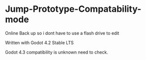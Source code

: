 # Jump-Prototype-Compatability-mode
 Online Back up so i dont have to use a flash drive to edit


Written with Godot 4.2 Stable LTS

Godot 4.3 compatibility is unknown need to check.
